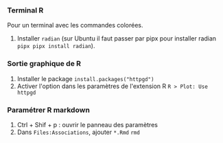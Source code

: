 ### Terminal R

Pour un terminal avec les commandes colorées.

1. Installer `radian` (sur Ubuntu il faut passer par pipx pour installer radian `pipx pipx install radian`).

### Sortie graphique de R

1. Installer le package `install.packages("httpgd")`
2. Activer l'option dans les paramètres de l'extension R `R > Plot: Use httpgd`

### Paramétrer R markdown

1. Ctrl + Shif + p : ouvrir le panneau des paramètres
2. Dans `Files:Associations`, ajouter `*.Rmd` `rmd`

